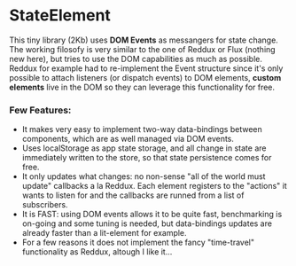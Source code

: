 # StateElement

This tiny library (2Kb) uses **DOM Events** as messangers for state change. The working filosofy is very similar to the one of Reddux or Flux (nothing new here), but tries to use the DOM capabilities as much as possible. Reddux for example had to re-implement the Event structure since it's only possible to attach listeners (or dispatch events) to DOM elements, **custom elements** live in the DOM so they can leverage this functionality for free.

### Few Features:

 - It makes very easy to implement two-way data-bindings between components, which are as well managed via DOM events.
 - Uses localStorage as app state storage, and all change in state are immediately written to the store, so that state persistence comes for free.
 - It only updates what changes: no non-sense "all of the world must update" callbacks a la Reddux. Each element registers to the "actions" it wants to listen for and the callbacks are runned from a list of subscribers.
 - It is FAST: using DOM events allows it to be quite fast, benchmarking is on-going and some tuning is needed, but data-bindings  updates are already faster than a lit-element for example.
 - For a few reasons it does not implement the fancy "time-travel" functionality as Reddux, altough I like it...
 
 
